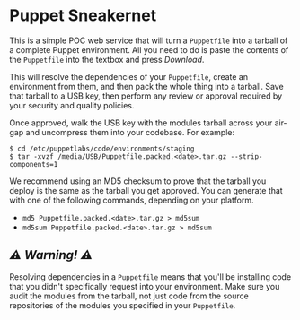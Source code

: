 # Puppet Sneakernet

This is a simple POC web service that will turn a `Puppetfile` into a tarball
of a complete Puppet environment. All you need to do is paste the contents of
the `Puppetfile` into the textbox and press *Download*.

This will resolve the dependencies of your `Puppetfile`, create an environment
from them, and then pack the whole thing into a tarball. Save that tarball to
a USB key, then perform any review or approval required by your security and
quality policies.

Once approved, walk the USB key with the modules tarball across your air-gap
and uncompress them into your codebase. For example:

```
$ cd /etc/puppetlabs/code/environments/staging
$ tar -xvzf /media/USB/Puppetfile.packed.<date>.tar.gz --strip-components=1
```

We recommend using an MD5 checksum to prove that the tarball you deploy is the
same as the tarball you get approved. You can generate that with one of the
following commands, depending on your platform.

* `md5 Puppetfile.packed.<date>.tar.gz > md5sum`
* `md5sum Puppetfile.packed.<date>.tar.gz > md5sum`

## *⚠️ Warning! ⚠️*

Resolving dependencies in a `Puppetfile` means that you'll be installing code
that you didn't specifically request into your environment. Make sure you audit
the modules from the tarball, not just code from the source repositories of the
modules you specified in your `Puppetfile`.

